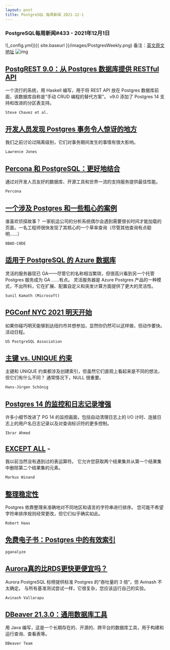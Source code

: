 ```yaml
---
layout: post
title: PostgreSQL 每周新闻 2021-12-1
---
```

### PostgreSQL每周新闻#433 - 2021年12月1日
![_config.yml]({{ site.baseurl }}/images/PostgresWeekly.png)
备注：[英文原文地址](https://postgresweekly.com/issues/433)
![img](https://res.cloudinary.com/cpress/image/upload/w_1280,e_sharpen:60/v1638361677/i3mxfjhntwefb0zz0ljz.png)
## [PostgREST 9.0：从 Postgres 数据库提供 RESTful API](https://postgresweekly.com/link/116879/web)
一个流行的系统，用 Haskell 编写，用于将 REST API 放在 Postgres 数据库前面，该数据库自称是“手动 CRUD 编程的替代方案”。 v9.0 添加了 Postgres 14 支持和改进的分区表支持。


`Steve Chavez et al. `
## [开发人员发现 Postgres 事务令人惊讶的地方](https://postgresweekly.com/link/116881/web)
我们之前讨论过隔离级别，它们对事务期间发生的事情有很大影响。


`Lawrence Jones `
## [Percona 和 PostgreSQL：更好地结合](https://postgresweekly.com/link/116883/web)
通过对开发人员友好的数据库、开源工具和世界一流的支持服务提供最佳性能。


`Percona `
## [一个涉及 Postgres 和一些粗心的案例](https://postgresweekly.com/link/116884/web)
谁喜欢侦探故事？ 一家航运公司的分析系统偶尔会遇到需要很长时间才能加载的页面，一名工程师很快发现了其核心的一个草率查询（尽管其他查询有点聪明……）

`0BAD-C0DE `
## [适用于 PostgreSQL 的 Azure 数据库](https://postgresweekly.com/link/116885/web)
灵活的服务器现已 GA——尽管它的名称相当繁琐，但很高兴看到另一个托管 Postgres 服务成为 GA ......有点。 灵活服务器是 Azure Postgres 产品的一种模式，不出所料，它在扩展、配置自定义和突发计算方面提供了更大的灵活性。


`Sunil Kamath (Microsoft) `
## [PGConf NYC 2021 明天开始](https://postgresweekly.com/link/116886/web)
如果你碰巧明天能够到达纽约市并想参加，显然你仍然可以这样做，但动作要快。 活动日程。

`US PostgreSQL Association `
## [主键 vs. UNIQUE 约束](https://postgresweekly.com/link/116888/web)
主键和 UNIQUE 约束都涉及创建索引，但虽然它们直观上看起来是不同的想法，但它们有什么不同？ 通常情况下，NULL 很重要。


`Hans-Jürgen Schönig `
## [Postgres 14 的监控和日志记录增强](https://postgresweekly.com/link/116889/web)
许多小细节改进了 PG 14 的监控画面，包括自动清理日志上的 I/O 计时、连接日志上的用户名日志记录以及对查询标识符的更多控制。

`Ibrar Ahmed `

## [EXCEPT ALL](https://modern-sql.com/caniuse/except-all) - 
我以前当然没有遇到过的表运算符。 它允许您获取两个结果集并从第一个结果集中删除第二个结果集的元素。


`Markus Winand `

## [整理稳定性](https://postgresweekly.com/link/116891/web)
Postgres 依靠整理来准确地对不同地区和语言的字符串进行排序。 您可能不希望字符串排序规则经常更改，但它们似乎确实如此。


`Robert Haas `
## [免费电子书：Postgres 中的有效索引](https://postgresweekly.com/link/116892/web)


`pganalyze `
## [Aurora真的比RDS更快更便宜吗？](https://postgresweekly.com/link/116893/web)
Aurora PostgreSQL 标榜提供标准 Postgres 的“吞吐量的 3 倍”，但 Avinash 不太确定。 与所有基准测试尝试一样，它很复杂，您应该运行自己的实验。


`Avinash Vallarapu `
## [DBeaver 21.3.0：通用数据库工具](https://postgresweekly.com/link/116894/web)
用 Java 编写，这是一个长期存在的、开源的、跨平台的数据库工具，用于构建和运行查询、查看表等。

`DBeaver Team `

